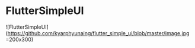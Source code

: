 # FlutterSimpleUI
![FlutterSimpleUI](https://github.com/kyarphyunaing/flutter_simple_ui/blob/master/image.jpg =200x300)
